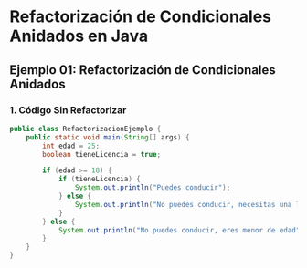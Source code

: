 # Refactorización de Condicionales Anidados en Java

## Ejemplo 01: Refactorización de Condicionales Anidados

### 1. Código Sin Refactorizar

```java
public class RefactorizacionEjemplo {
    public static void main(String[] args) {
        int edad = 25;
        boolean tieneLicencia = true;

        if (edad >= 18) {
            if (tieneLicencia) {
                System.out.println("Puedes conducir");
            } else {
                System.out.println("No puedes conducir, necesitas una licencia");
            }
        } else {
            System.out.println("No puedes conducir, eres menor de edad");
        }
    }
}
